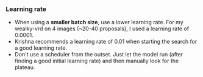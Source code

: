 ### Learning rate
- When using a **smaller batch size**, use a lower learning rate. For my wealky-vrd on 4 images (~20-40 proposals), I used a learning rate of 0.0001.
- Krishna recommends a learning rate of 0.01 when starting the search for a good learning rate.
- Don't use a scheduler from the outset. Just let the model run (after finding a good initial learning rate) and then manually look for the plateau.
<!--stackedit_data:
eyJoaXN0b3J5IjpbLTQ3OTQzNTIxNSw3MzA5OTgxMTZdfQ==
-->